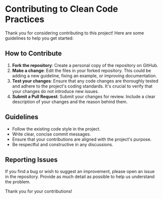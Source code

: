 # Contributing to Clean Code Practices

Thank you for considering contributing to this project! Here are some guidelines to help you get started:

## How to Contribute
1. **Fork the repository**: Create a personal copy of the repository on GitHub.
2. **Make a change**: Edit the files in your forked repository. This could be adding a new guideline, fixing an example, or improving documentation.
3. **Test your changes**: Ensure that any code changes are thoroughly tested and adhere to the project's coding standards. It's crucial to verify that your changes do not introduce new issues.
4. **Submit a Pull Request**: Submit your changes for review. Include a clear description of your changes and the reason behind them.

## Guidelines
- Follow the existing code style in the project.
- Write clear, concise commit messages.
- Ensure that your contributions are aligned with the project's purpose.
- Be respectful and constructive in any discussions.

## Reporting Issues
If you find a bug or wish to suggest an improvement, please open an issue in the repository. Provide as much detail as possible to help us understand the problem.

Thank you for your contributions!